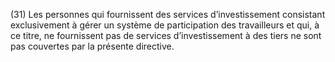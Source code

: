 (31) Les personnes qui fournissent des services d’investissement consistant exclusivement à gérer un système de participation des travailleurs et qui, à ce titre, ne fournissent pas de services d’investissement à des tiers ne sont pas couvertes par la présente directive.
